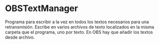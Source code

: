 # OBSTextManager
Programa para escribir a la vez en todos los textos necesarios para una retransmisión.
Escribe en varios archivos de texto localizados en la misma carpeta que el programa, uno por texto.
En OBS hay que añadir los textos desde archivo.
